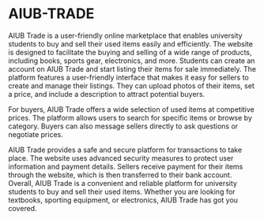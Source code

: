 # AIUB-TRADE

AIUB Trade is a user-friendly online marketplace that enables university students to buy and sell their used items easily and efficiently. 
The website is designed to facilitate the buying and selling of a wide range of products, including books, sports gear, electronics, and more.
Students can create an account on AIUB Trade and start listing their items for sale immediately.
The platform features a user-friendly interface that makes it easy for sellers to create and manage their listings.
They can upload photos of their items, set a price, and include a description to attract potential buyers.

For buyers, AIUB Trade offers a wide selection of used items at competitive prices.
The platform allows users to search for specific items or browse by category. 
Buyers can also message sellers directly to ask questions or negotiate prices.

AIUB Trade provides a safe and secure platform for transactions to take place.
The website uses advanced security measures to protect user information and payment details.
Sellers receive payment for their items through the website, which is then transferred to their bank account.
Overall, AIUB Trade is a convenient and reliable platform for university students to buy and sell their used items.
Whether you are looking for textbooks, sporting equipment, or electronics, AIUB Trade has got you covered.
